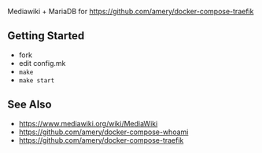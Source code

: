 Mediawiki + MariaDB for https://github.com/amery/docker-compose-traefik

## Getting Started

- fork
- edit config.mk
- `make`
- `make start`

## See Also

- https://www.mediawiki.org/wiki/MediaWiki
- https://github.com/amery/docker-compose-whoami
- https://github.com/amery/docker-compose-traefik
